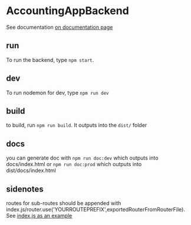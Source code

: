 # AccountingAppBackend
See documentation [on documentation page](https://rawcdn.githack.com/proohit/AccountingAppBackend/1d845c8a060e93ef5567cdba5e0b5ab7271ac302/docs/index.html)
## run

To run the backend, type `npm start`.

## dev

To run nodemon for dev, type `npm run dev`

## build

to build, run `npm run build`. It outputs into the `dist/` folder

## docs
you can generate doc with `npm run doc:dev` which outputs into docs/index.html or `npm run doc:prod` which outputs into dist/docs/index.html

## sidenotes

routes for sub-routes should be appended with index.js/router.use('YOURROUTEPREFIX',exportedRouterFromRouterFile). See [index.js as an example ](./index.js)
